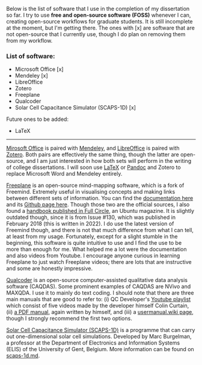 Below is the list of software that I use in the completion of my dissertation so far. I try to use **free and open-source software (FOSS)** whenever I can, creating open-source workflows for graduate students. It is still incomplete at the moment, but I'm getting there. The ones with [x] are software that are not open-source that I currently use, though I do plan on removing them from my workflow.

### List of software:

- Microsoft Office [x]
- Mendeley [x]
- LibreOffice
- Zotero
- Freeplane
- Qualcoder
- Solar Cell Capacitance Simulator (SCAPS-1D) [x]

Future ones to be added:
- LaTeX

___

[Mirosoft Office](https://www.office.com) is paired with [Mendeley](https://www.mendeley.com), and [LibreOffice](https://www.libreoffice.org) is paired with [Zotero](https://www.zotero.org). Both pairs are effectively the same thing, though the latter are open-source, and I am just interested in how both sets will perform in the writing of college dissertations. I will soon use [LaTeX](https://www.latex-project.org) or [Pandoc](https://pandoc.org/) and Zotero to replace Microsoft Word and Mendeley entirely.

[Freeplane](https://www.freeplane.org/) is an open-source mind-mapping software, which is a fork of Freemind. Extremely useful in visualising concepts and making links between different sets of information. You can find the [documentation here](https://docs.freeplane.org/home.html) and its [Github page here](https://github.com/freeplane/freeplane). Though those two are the official sources, I also found a [handbook published in Full Circle](https://sourceforge.net/p/freeplane/discussion/758437/thread/a85730a016/edb3/attachment/freeplane-handbook-fullcircle-parts-1-14.pdf), an Ubuntu magazine. It is slightly outdated though, since it is from Issue #130, which was published in February 2018 (this is written in 2022). I do use the latest version of Freemind though, and there is not that much difference from what I can tell, at least from my usage. Fortunately, except for a slight stumble in the beginning, this software is quite intuitive to use and I find the use to be more than enough for me. What helped me a lot were the documentation and also videos from Youtube. I encourage anyone curious in learning Freeplane to just watch Freeplane videos; there are lots that are instructive and some are honestly impressive.

[Qualcoder](https://github.com/ccbogel/QualCoder) is an open-source computer-assisted qualitative data analysis software (CAQDAS). Some prominent examples of CAQDAS are NVivo and MAXQDA. I use it to mainly do text coding. I should note that there are three main manuals that are good to refer to: (i) QC Developer's [Youtube playlist](https://www.youtube.com/playlist?list=PLZDDwwRqb5qfihmhYPnR9GlM0XHMOpZXk) which consist of five videos made by the developer himself Colin Curtain, (ii) [a PDF manual](https://chainjee.com/wp-content/uploads/2022/02/QualCoder_Manual.pdf), again written by himself, and (iii) a [usermanual.wiki page](https://usermanual.wiki/Document/QualCoderManual.312929938/help), though I strongly recommend the first two options.

[Solar Cell Capacitance Simulator (SCAPS-1D)](https://scaps.elis.ugent.be) is a programme that can carry out one-dimensional solar cell simulations. Developed by Marc Burgelman, a professor at the Department of Electronics and Information Systems (ELIS) of the University of Gent, Belgium. More information can be found on [scaps-1d.md](https://github.com/mafbar-student/mphil-thesis/blob/main/scaps-1d.md).
